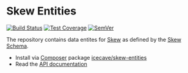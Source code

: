 # Skew Entities

[![Build Status]](https://travis-ci.org/IcecaveStudios/skew-entities)
[![Test Coverage]](https://coveralls.io/r/IcecaveStudios/skew-entities?branch=develop)
[![SemVer]](http://semver.org)

The repository contains data entites for [Skew](https://github.com/IcecaveStudios/skew) as defined by the
[Skew Schema](https://github.com/IcecaveStudios/skew-schema).

* Install via [Composer](http://getcomposer.org) package [icecave/skew-entities](https://packagist.org/packages/icecave/skew-entities)
* Read the [API documentation](http://icecavestudios.github.io/skew-entities/artifacts/documentation/api/)

<!-- references -->
[Build Status]: https://travis-ci.org/IcecaveStudios/skew-entities.png?branch=develop
[Test Coverage]: https://coveralls.io/repos/IcecaveStudios/skew-entities/badge.png?branch=develop
[SemVer]: http://calm-shore-6115.herokuapp.com/?label=semver&value=0.0.0&color=red

